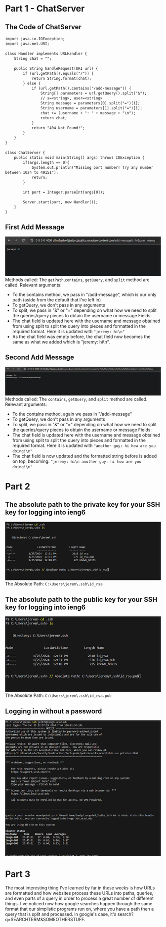 # Part 1 - ChatServer
## The Code of ChatServer
```
import java.io.IOException;
import java.net.URI;

class Handler implements URLHandler {
    String chat = "";

    public String handleRequest(URI url) {
        if (url.getPath().equals("/")) {
            return String.format(chat);
        } else {
            if (url.getPath().contains("/add-message")) {
                String[] parameters = url.getQuery().split("&");
                // s=<string>, user=<string>
                String message = parameters[0].split("=")[1];
                String username = parameters[1].split("=")[1];
                chat += (username + ": " + message + "\n");
                return chat;
            }
            return "404 Not Found!";
        }
    }
}

class ChatServer {
    public static void main(String[] args) throws IOException {
        if(args.length == 0){
            System.out.println("Missing port number! Try any number between 1024 to 49151");
            return;
        }

        int port = Integer.parseInt(args[0]);

        Server.start(port, new Handler());
    }
}
```
## First Add Message
![Image](firstAddMessage.png)
Methods called: The ```getPath```,```contains```, ```getQuery```, and ```split``` method are called.
Relevant arguments:
- To the contains method, we pass in "/add-message", which is our only path (aside from the default that I've left in)
- To getQuery, we don't pass in any arguments
- To split, we pass in "&" or "=" depending on what how we need to split the queries/query pieces to obtain the username or message
Fields:
- The chat field is updated here with the username and message obtained from using split to split the query into pieces and formatted in the required format. Here it is updated with ```"jeremy: hi\n"```
- As the chat field was empty before, the chat field now becomes the same as what we added which is "jeremy: hi\n".
## Second Add Message
![Image](secondAddMessage.png)
Methods called: The ```contains```, ```getQuery```, and ```split``` method are called.
Relevant arguments:
- To the contains method, again we pass in "/add-message"
- To getQuery, we don't pass in any arguments
- To split, we pass in "&" or "=" depending on what how we need to split the queries/query pieces to obtain the username or message
Fields:
- The chat field is updated here with the username and message obtained from using split to split the query into pieces and formatted in the required format. Here it is updated with ```"another guy: hi how are you doing!\n"```
- The chat field is now updated and the formatted string before is added on top, becoming: ```"jeremy: hi\n another guy: hi how are you doing!\n"```

# Part 2
## The absolute path to the private key for your SSH key for logging into ieng6
![Image](privateKeyPath.png)
The Absolute Path: ```C:\Users\jerem\.ssh\id_rsa```
## The absolute path to the public key for your SSH key for logging into ieng6
![Image](publicKeyPath.png)
The Absolute Path: ```C:\Users\jerem\.ssh\id_rsa.pub```
## Logging in without a password
![Image](noPassword.png)

# Part 3
The most interesting thing I've learned by far in these weeks is how URLs are formatted and how websites process these URLs into paths, queries, and even parts of a query in order to process a great number of different things. I've noticed now how google searches happen through the same format that our simplistic programs run on, where you have a path then a query that is split and processed. In google's case, it's search?q=SEARCHTERM&SOMEOTHERSTUFF. 
